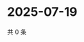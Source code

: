 # 2025-07-19

共 0 条

<!-- BEGIN ZHIHUQUESTIONS -->
<!-- 最后更新时间 Sat Jul 19 2025 10:49:08 GMT+0800 (China Standard Time) -->

<!-- END ZHIHUQUESTIONS -->
